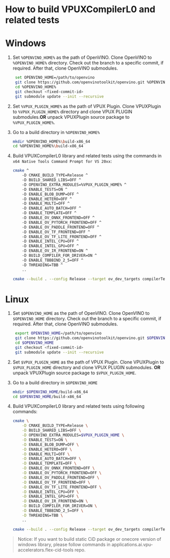 # How to build VPUXCompilerL0 and related tests

# Windows

1. Set `%OPENVINO_HOME%` as the path of OpenVINO. Clone OpenVINO to `%OPENVINO_HOME%` directory. Check out the branch to a specific commit, if required.
   After that, clone OpenVINO submodules.

   ```sh
    set OPENVINO_HOME=/path/to/openvino
    git clone https://github.com/openvinotoolkit/openvino.git %OPENVINO_HOME%
    cd %OPENVINO_HOME%
    git checkout <fixed-commit-id>
    git submodule update --init --recursive
   ```
2. Set `%VPUX_PLUGIN_HOME%` as the path of VPUX Plugin. Clone VPUXPlugin to `%VPUX_PLUGIN_HOME%` directory and clone VPUX PLUGIN submodules.**OR** unpack VPUXPlugin source package to `%VPUX_PLUGIN_HOME%`.

3. Go to a build directory in `%OPENVINO_HOME%`

    ```sh
    mkdir %OPENVINO_HOME%\build-x86_64
    cd %OPENVINO_HOME%\build-x86_64
    ```

4. Build VPUXCompilerL0 library and related tests using the commands in `x64 Native Tools Command Prompt for VS 20xx`:

    ```sh
    cmake ^
        -D CMAKE_BUILD_TYPE=Release ^
        -D BUILD_SHARED_LIBS=OFF ^
        -D OPENVINO_EXTRA_MODULES=%VPUX_PLUGIN_HOME% ^
        -D ENABLE_TESTS=ON ^
        -D ENABLE_BLOB_DUMP=OFF ^
        -D ENABLE_HETERO=OFF ^
        -D ENABLE_MULTI=OFF ^
        -D ENABLE_AUTO_BATCH=OFF ^
        -D ENABLE_TEMPLATE=OFF ^
        -D ENABLE_OV_ONNX_FRONTEND=OFF ^
        -D ENABLE_OV_PYTORCH_FRONTEND=OFF ^
        -D ENABLE_OV_PADDLE_FRONTEND=OFF ^
        -D ENABLE_OV_TF_FRONTEND=OFF ^
        -D ENABLE_OV_TF_LITE_FRONTEND=OFF ^
        -D ENABLE_INTEL_CPU=OFF ^
        -D ENABLE_INTEL_GPU=OFF ^
        -D ENABLE_OV_IR_FRONTEND=ON ^
        -D BUILD_COMPILER_FOR_DRIVER=ON ^
        -D ENABLE_TBBBIND_2_5=OFF ^
        -D THREADING=TBB ^
        ..

    cmake --build . --config Release --target ov_dev_targets compilerTest profilingTest vpuxCompilerL0Test loaderTest -j 8
    ```

# Linux

1. Set `$OPENVINO_HOME` as the path of OpenVINO. Clone OpenVINO to `$OPENVINO_HOME` directory. Check out the branch to a specific commit, if required.
   After that, clone OpenVINO submodules.

   ```sh
    export OPENVINO_HOME=/path/to/openvino
    git clone https://github.com/openvinotoolkit/openvino.git $OPENVINO_HOME
    cd $OPENVINO_HOME
    git checkout <fixed-commit-id>
    git submodule update --init --recursive
   ```

2. Set `$VPUX_PLUGIN_HOME` as the path of VPUX Plugin. Clone VPUXPlugin to `$VPUX_PLUGIN_HOME` directory and clone VPUX PLUGIN submodules. **OR** unpack VPUXPlugin source package to `$VPUX_PLUGIN_HOME`.

3. Go to a build directory in `$OPENVINO_HOME`

    ```sh
    mkdir $OPENVINO_HOME/build-x86_64
    cd $OPENVINO_HOME/build-x86_64
    ```

4. Build VPUXCompilerL0 library and related tests using following commands:

    ```sh
    cmake \
        -D CMAKE_BUILD_TYPE=Release \
        -D BUILD_SHARED_LIBS=OFF \
        -D OPENVINO_EXTRA_MODULES=$VPUX_PLUGIN_HOME \
        -D ENABLE_TESTS=ON \
        -D ENABLE_BLOB_DUMP=OFF \
        -D ENABLE_HETERO=OFF \
        -D ENABLE_MULTI=OFF \
        -D ENABLE_AUTO_BATCH=OFF \
        -D ENABLE_TEMPLATE=OFF \
        -D ENABLE_OV_ONNX_FRONTEND=OFF \
        -D ENABLE_OV_PYTORCH_FRONTEND=OFF \
        -D ENABLE_OV_PADDLE_FRONTEND=OFF \
        -D ENABLE_OV_TF_FRONTEND=OFF \
        -D ENABLE_OV_TF_LITE_FRONTEND=OFF \
        -D ENABLE_INTEL_CPU=OFF \
        -D ENABLE_INTEL_GPU=OFF \
        -D ENABLE_OV_IR_FRONTEND=ON \
        -D BUILD_COMPILER_FOR_DRIVER=ON \
        -D ENABLE_TBBBIND_2_5=OFF \
        -D THREADING=TBB \
        ..

    cmake --build . --config Release --target ov_dev_targets compilerTest profilingTest vpuxCompilerL0Test loaderTest -j 8
    ```

> Notice: If you want to build static CiD package or onecore version of windows library, please follow commands in applications.ai.vpu-accelerators.flex-cid-tools repo.
